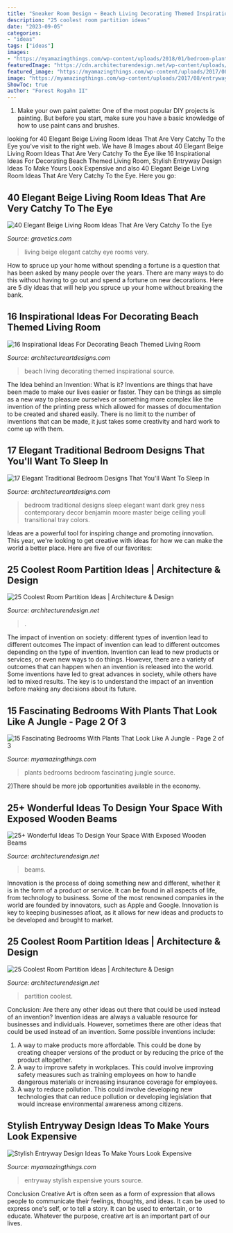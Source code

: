 ```yaml
---
title: "Sneaker Room Design ~ Beach Living Decorating Themed Inspirational Source"
description: "25 coolest room partition ideas"
date: "2023-09-05"
categories:
- "ideas"
tags: ["ideas"]
images:
- "https://myamazingthings.com/wp-content/uploads/2018/01/bedroom-plants-10-.jpg"
featuredImage: "https://cdn.architecturendesign.net/wp-content/uploads/2014/08/951.jpg"
featured_image: "https://myamazingthings.com/wp-content/uploads/2017/08/entryway-ideas-4.png"
image: "https://myamazingthings.com/wp-content/uploads/2017/08/entryway-ideas-4.png"
ShowToc: true
author: "Forest Rogahn II"
---
```



1. Make your own paint palette: One of the most popular DIY projects is painting. But before you start, make sure you have a basic knowledge of how to use paint cans and brushes.

	

		
looking for 40 Elegant Beige Living Room Ideas That Are Very Catchy To the Eye you've visit to the right web. We have 8 Images about 40 Elegant Beige Living Room Ideas That Are Very Catchy To the Eye like 16 Inspirational Ideas For Decorating Beach Themed Living Room, Stylish Entryway Design Ideas To Make Yours Look Expensive and also 40 Elegant Beige Living Room Ideas That Are Very Catchy To the Eye. Here you go:
		
    
## 40 Elegant Beige Living Room Ideas That Are Very Catchy To The Eye

<img loading=lazy src="http://www.gravetics.com/wp-content/uploads/2017/09/Beige-and-brown-living-room-decorating-ideas.jpg" onerror="this.onerror=null;this.src='https://tse1.mm.bing.net/th?id=OIP.s4ExyKjxt7Idm5FKHglWegHaJ4&amp;pid=15.1';" alt="40 Elegant Beige Living Room Ideas That Are Very Catchy To the Eye">

_Source: gravetics.com_

>living beige elegant catchy eye rooms very. 

	

How to spruce up your home without spending a fortune is a question that has been asked by many people over the years. There are many ways to do this without having to go out and spend a fortune on new decorations. Here are 5 diy ideas that will help you spruce up your home without breaking the bank.

    
## 16 Inspirational Ideas For Decorating Beach Themed Living Room

<img loading=lazy src="https://www.architectureartdesigns.com/wp-content/uploads/2017/05/4-2.jpg" onerror="this.onerror=null;this.src='https://tse2.mm.bing.net/th?id=OIP.3dKDTKC6XZXrN7l2Ccd7gQHaLV&amp;pid=15.1';" alt="16 Inspirational Ideas For Decorating Beach Themed Living Room">

_Source: architectureartdesigns.com_

>beach living decorating themed inspirational source. 

	

The Idea behind an Invention: What is it?
Inventions are things that have been made to make our lives easier or faster. They can be things as simple as a new way to pleasure ourselves or something more complex like the invention of the printing press which allowed for masses of documentation to be created and shared easily. There is no limit to the number of inventions that can be made, it just takes some creativity and hard work to come up with them.

    
## 17 Elegant Traditional Bedroom Designs That You&#039;ll Want To Sleep In

<img loading=lazy src="http://www.architectureartdesigns.com/wp-content/uploads/2015/07/17-Elegant-Traditional-Bedroom-Designs-That-Youll-Want-To-Sleep-In-13.jpg" onerror="this.onerror=null;this.src='https://tse3.mm.bing.net/th?id=OIP.db1g_f9mdgvRsgb6ekQdcQAAAA&amp;pid=15.1';" alt="17 Elegant Traditional Bedroom Designs That You&#039;ll Want To Sleep In">

_Source: architectureartdesigns.com_

>bedroom traditional designs sleep elegant want dark grey ness contemporary decor benjamin moore master beige ceiling youll transitional tray colors. 

	

Ideas are a powerful tool for inspiring change and promoting innovation. This year, we're looking to get creative with ideas for how we can make the world a better place. Here are five of our favorites: 

    
## 25 Coolest Room Partition Ideas | Architecture &amp; Design

<img loading=lazy src="https://cdn.architecturendesign.net/wp-content/uploads/2014/08/753.jpg" onerror="this.onerror=null;this.src='https://tse1.mm.bing.net/th?id=OIP.vY66Fsip9dzeE_fMcrXXUQHaLK&amp;pid=15.1';" alt="25 Coolest Room Partition Ideas | Architecture &amp; Design">

_Source: architecturendesign.net_

>. 

	

The impact of invention on society: different types of invention lead to different outcomes
The impact of invention can lead to different outcomes depending on the type of invention. Invention can lead to new products or services, or even new ways to do things. However, there are a variety of outcomes that can happen when an invention is released into the world. Some inventions have led to great advances in society, while others have led to mixed results. The key is to understand the impact of an invention before making any decisions about its future.

    
## 15 Fascinating Bedrooms With Plants That Look Like A Jungle - Page 2 Of 3

<img loading=lazy src="https://myamazingthings.com/wp-content/uploads/2018/01/bedroom-plants-10-.jpg" onerror="this.onerror=null;this.src='https://tse1.mm.bing.net/th?id=OIP.HIBqU7MAA31_OlNMjT20qAHaLH&amp;pid=15.1';" alt="15 Fascinating Bedrooms With Plants That Look Like A Jungle - Page 2 of 3">

_Source: myamazingthings.com_

>plants bedrooms bedroom fascinating jungle source. 

	

2)There should be more job opportunities available in the economy. 

    
## 25+ Wonderful Ideas To Design Your Space With Exposed Wooden Beams

<img loading=lazy src="https://cdn.architecturendesign.net/wp-content/uploads/2016/01/AD-Wonderful-Ideas-To-Design-Your-Space-With-Exposed-Wooden-Beams-05.jpg" onerror="this.onerror=null;this.src='https://tse3.mm.bing.net/th?id=OIP.dtPT2jP_7B5vC1VGgwsaeAHaLR&amp;pid=15.1';" alt="25+ Wonderful Ideas To Design Your Space With Exposed Wooden Beams">

_Source: architecturendesign.net_

>beams. 

	

Innovation is the process of doing something new and different, whether it is in the form of a product or service. It can be found in all aspects of life, from technology to business. Some of the most renowned companies in the world are founded by innovators, such as Apple and Google. Innovation is key to keeping businesses afloat, as it allows for new ideas and products to be developed and brought to market.

    
## 25 Coolest Room Partition Ideas | Architecture &amp; Design

<img loading=lazy src="https://cdn.architecturendesign.net/wp-content/uploads/2014/08/951.jpg" onerror="this.onerror=null;this.src='https://tse1.mm.bing.net/th?id=OIP.l6uPWvwx0ulWGilhQm37mgHaLK&amp;pid=15.1';" alt="25 Coolest Room Partition Ideas | Architecture &amp; Design">

_Source: architecturendesign.net_

>partition coolest. 

	

Conclusion: Are there any other ideas out there that could be used instead of an invention?
Invention ideas are always a valuable resource for businesses and individuals. However, sometimes there are other ideas that could be used instead of an invention. Some possible inventions include:
1. A way to make products more affordable. This could be done by creating cheaper versions of the product or by reducing the price of the product altogether.
2. A way to improve safety in workplaces. This could involve improving safety measures such as training employees on how to handle dangerous materials or increasing insurance coverage for employees.
3. A way to reduce pollution. This could involve developing new technologies that can reduce pollution or developing legislation that would increase environmental awareness among citizens.

    
## Stylish Entryway Design Ideas To Make Yours Look Expensive

<img loading=lazy src="https://myamazingthings.com/wp-content/uploads/2017/08/entryway-ideas-4.png" onerror="this.onerror=null;this.src='https://tse4.mm.bing.net/th?id=OIP.9mAPYq5ZExoAWqMFmKdn7wHaLG&amp;pid=15.1';" alt="Stylish Entryway Design Ideas To Make Yours Look Expensive">

_Source: myamazingthings.com_

>entryway stylish expensive yours source. 

	

Conclusion
Creative Art is often seen as a form of expression that allows people to communicate their feelings, thoughts, and ideas. It can be used to express one's self, or to tell a story. It can be used to entertain, or to educate. Whatever the purpose, creative art is an important part of our lives.

